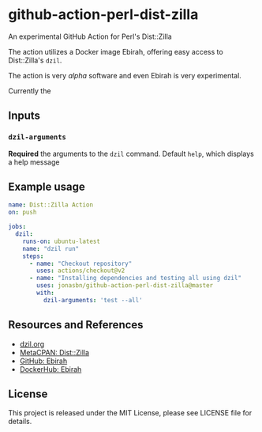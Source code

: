# github-action-perl-dist-zilla

An experimental GitHub Action for Perl's Dist::Zilla

The action utilizes a Docker image Ebirah, offering easy access to Dist::Zilla's `dzil`.

The action is very _alpha_ software and even Ebirah is very experimental.

Currently the

## Inputs

### `dzil-arguments`

**Required** the arguments to the `dzil` command. Default `help`, which displays a help message

## Example usage

```yaml
name: Dist::Zilla Action
on: push

jobs:
  dzil:
    runs-on: ubuntu-latest
    name: "dzil run"
    steps:
      - name: "Checkout repository"
        uses: actions/checkout@v2
      - name: "Installing dependencies and testing all using dzil"
        uses: jonasbn/github-action-perl-dist-zilla@master
        with:
          dzil-arguments: 'test --all'
```

## Resources and References

- [dzil.org](http://dzil.org/)
- [MetaCPAN: Dist::Zilla](https://metacpan.org/pod/Dist::Zilla)
- [GitHub: Ebirah](https://github.com/jonasbn/ebirah)
- [DockerHub: Ebirah](https://hub.docker.com/repository/docker/jonasbn/ebirah)

## License

This project is released under the MIT License, please see LICENSE file for details.
